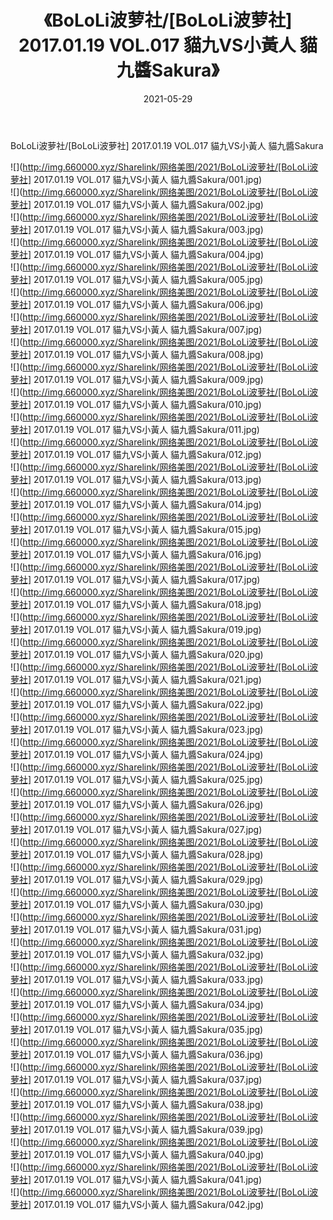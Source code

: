 ﻿---
layout: post
title:  《BoLoLi波萝社/[BoLoLi波萝社] 2017.01.19 VOL.017 貓九VS小黃人 貓九醬Sakura》
date:   2021-05-29
img: http://img.660000.xyz/Sharelink/网络美图/2021/BoLoLi波萝社/[BoLoLi波萝社] 2017.01.19 VOL.017 貓九VS小黃人 貓九醬Sakura/000.jpg
categories: [美女, 清纯, 唯美]
---

BoLoLi波萝社/[BoLoLi波萝社] 2017.01.19 VOL.017 貓九VS小黃人 貓九醬Sakura

 ![](http://img.660000.xyz/Sharelink/网络美图/2021/BoLoLi波萝社/[BoLoLi波萝社] 2017.01.19 VOL.017 貓九VS小黃人 貓九醬Sakura/001.jpg) <br>![](http://img.660000.xyz/Sharelink/网络美图/2021/BoLoLi波萝社/[BoLoLi波萝社] 2017.01.19 VOL.017 貓九VS小黃人 貓九醬Sakura/002.jpg) <br>![](http://img.660000.xyz/Sharelink/网络美图/2021/BoLoLi波萝社/[BoLoLi波萝社] 2017.01.19 VOL.017 貓九VS小黃人 貓九醬Sakura/003.jpg) <br>![](http://img.660000.xyz/Sharelink/网络美图/2021/BoLoLi波萝社/[BoLoLi波萝社] 2017.01.19 VOL.017 貓九VS小黃人 貓九醬Sakura/004.jpg) <br>![](http://img.660000.xyz/Sharelink/网络美图/2021/BoLoLi波萝社/[BoLoLi波萝社] 2017.01.19 VOL.017 貓九VS小黃人 貓九醬Sakura/005.jpg) <br>![](http://img.660000.xyz/Sharelink/网络美图/2021/BoLoLi波萝社/[BoLoLi波萝社] 2017.01.19 VOL.017 貓九VS小黃人 貓九醬Sakura/006.jpg) <br>![](http://img.660000.xyz/Sharelink/网络美图/2021/BoLoLi波萝社/[BoLoLi波萝社] 2017.01.19 VOL.017 貓九VS小黃人 貓九醬Sakura/007.jpg) <br>![](http://img.660000.xyz/Sharelink/网络美图/2021/BoLoLi波萝社/[BoLoLi波萝社] 2017.01.19 VOL.017 貓九VS小黃人 貓九醬Sakura/008.jpg) <br>![](http://img.660000.xyz/Sharelink/网络美图/2021/BoLoLi波萝社/[BoLoLi波萝社] 2017.01.19 VOL.017 貓九VS小黃人 貓九醬Sakura/009.jpg) <br>![](http://img.660000.xyz/Sharelink/网络美图/2021/BoLoLi波萝社/[BoLoLi波萝社] 2017.01.19 VOL.017 貓九VS小黃人 貓九醬Sakura/010.jpg) <br>![](http://img.660000.xyz/Sharelink/网络美图/2021/BoLoLi波萝社/[BoLoLi波萝社] 2017.01.19 VOL.017 貓九VS小黃人 貓九醬Sakura/011.jpg) <br>![](http://img.660000.xyz/Sharelink/网络美图/2021/BoLoLi波萝社/[BoLoLi波萝社] 2017.01.19 VOL.017 貓九VS小黃人 貓九醬Sakura/012.jpg) <br>![](http://img.660000.xyz/Sharelink/网络美图/2021/BoLoLi波萝社/[BoLoLi波萝社] 2017.01.19 VOL.017 貓九VS小黃人 貓九醬Sakura/013.jpg) <br>![](http://img.660000.xyz/Sharelink/网络美图/2021/BoLoLi波萝社/[BoLoLi波萝社] 2017.01.19 VOL.017 貓九VS小黃人 貓九醬Sakura/014.jpg) <br>![](http://img.660000.xyz/Sharelink/网络美图/2021/BoLoLi波萝社/[BoLoLi波萝社] 2017.01.19 VOL.017 貓九VS小黃人 貓九醬Sakura/015.jpg) <br>![](http://img.660000.xyz/Sharelink/网络美图/2021/BoLoLi波萝社/[BoLoLi波萝社] 2017.01.19 VOL.017 貓九VS小黃人 貓九醬Sakura/016.jpg) <br>![](http://img.660000.xyz/Sharelink/网络美图/2021/BoLoLi波萝社/[BoLoLi波萝社] 2017.01.19 VOL.017 貓九VS小黃人 貓九醬Sakura/017.jpg) <br>![](http://img.660000.xyz/Sharelink/网络美图/2021/BoLoLi波萝社/[BoLoLi波萝社] 2017.01.19 VOL.017 貓九VS小黃人 貓九醬Sakura/018.jpg) <br>![](http://img.660000.xyz/Sharelink/网络美图/2021/BoLoLi波萝社/[BoLoLi波萝社] 2017.01.19 VOL.017 貓九VS小黃人 貓九醬Sakura/019.jpg) <br>![](http://img.660000.xyz/Sharelink/网络美图/2021/BoLoLi波萝社/[BoLoLi波萝社] 2017.01.19 VOL.017 貓九VS小黃人 貓九醬Sakura/020.jpg) <br>![](http://img.660000.xyz/Sharelink/网络美图/2021/BoLoLi波萝社/[BoLoLi波萝社] 2017.01.19 VOL.017 貓九VS小黃人 貓九醬Sakura/021.jpg) <br>![](http://img.660000.xyz/Sharelink/网络美图/2021/BoLoLi波萝社/[BoLoLi波萝社] 2017.01.19 VOL.017 貓九VS小黃人 貓九醬Sakura/022.jpg) <br>![](http://img.660000.xyz/Sharelink/网络美图/2021/BoLoLi波萝社/[BoLoLi波萝社] 2017.01.19 VOL.017 貓九VS小黃人 貓九醬Sakura/023.jpg) <br>![](http://img.660000.xyz/Sharelink/网络美图/2021/BoLoLi波萝社/[BoLoLi波萝社] 2017.01.19 VOL.017 貓九VS小黃人 貓九醬Sakura/024.jpg) <br>![](http://img.660000.xyz/Sharelink/网络美图/2021/BoLoLi波萝社/[BoLoLi波萝社] 2017.01.19 VOL.017 貓九VS小黃人 貓九醬Sakura/025.jpg) <br>![](http://img.660000.xyz/Sharelink/网络美图/2021/BoLoLi波萝社/[BoLoLi波萝社] 2017.01.19 VOL.017 貓九VS小黃人 貓九醬Sakura/026.jpg) <br>![](http://img.660000.xyz/Sharelink/网络美图/2021/BoLoLi波萝社/[BoLoLi波萝社] 2017.01.19 VOL.017 貓九VS小黃人 貓九醬Sakura/027.jpg) <br>![](http://img.660000.xyz/Sharelink/网络美图/2021/BoLoLi波萝社/[BoLoLi波萝社] 2017.01.19 VOL.017 貓九VS小黃人 貓九醬Sakura/028.jpg) <br>![](http://img.660000.xyz/Sharelink/网络美图/2021/BoLoLi波萝社/[BoLoLi波萝社] 2017.01.19 VOL.017 貓九VS小黃人 貓九醬Sakura/029.jpg) <br>![](http://img.660000.xyz/Sharelink/网络美图/2021/BoLoLi波萝社/[BoLoLi波萝社] 2017.01.19 VOL.017 貓九VS小黃人 貓九醬Sakura/030.jpg) <br>![](http://img.660000.xyz/Sharelink/网络美图/2021/BoLoLi波萝社/[BoLoLi波萝社] 2017.01.19 VOL.017 貓九VS小黃人 貓九醬Sakura/031.jpg) <br>![](http://img.660000.xyz/Sharelink/网络美图/2021/BoLoLi波萝社/[BoLoLi波萝社] 2017.01.19 VOL.017 貓九VS小黃人 貓九醬Sakura/032.jpg) <br>![](http://img.660000.xyz/Sharelink/网络美图/2021/BoLoLi波萝社/[BoLoLi波萝社] 2017.01.19 VOL.017 貓九VS小黃人 貓九醬Sakura/033.jpg) <br>![](http://img.660000.xyz/Sharelink/网络美图/2021/BoLoLi波萝社/[BoLoLi波萝社] 2017.01.19 VOL.017 貓九VS小黃人 貓九醬Sakura/034.jpg) <br>![](http://img.660000.xyz/Sharelink/网络美图/2021/BoLoLi波萝社/[BoLoLi波萝社] 2017.01.19 VOL.017 貓九VS小黃人 貓九醬Sakura/035.jpg) <br>![](http://img.660000.xyz/Sharelink/网络美图/2021/BoLoLi波萝社/[BoLoLi波萝社] 2017.01.19 VOL.017 貓九VS小黃人 貓九醬Sakura/036.jpg) <br>![](http://img.660000.xyz/Sharelink/网络美图/2021/BoLoLi波萝社/[BoLoLi波萝社] 2017.01.19 VOL.017 貓九VS小黃人 貓九醬Sakura/037.jpg) <br>![](http://img.660000.xyz/Sharelink/网络美图/2021/BoLoLi波萝社/[BoLoLi波萝社] 2017.01.19 VOL.017 貓九VS小黃人 貓九醬Sakura/038.jpg) <br>![](http://img.660000.xyz/Sharelink/网络美图/2021/BoLoLi波萝社/[BoLoLi波萝社] 2017.01.19 VOL.017 貓九VS小黃人 貓九醬Sakura/039.jpg) <br>![](http://img.660000.xyz/Sharelink/网络美图/2021/BoLoLi波萝社/[BoLoLi波萝社] 2017.01.19 VOL.017 貓九VS小黃人 貓九醬Sakura/040.jpg) <br>![](http://img.660000.xyz/Sharelink/网络美图/2021/BoLoLi波萝社/[BoLoLi波萝社] 2017.01.19 VOL.017 貓九VS小黃人 貓九醬Sakura/041.jpg) <br>![](http://img.660000.xyz/Sharelink/网络美图/2021/BoLoLi波萝社/[BoLoLi波萝社] 2017.01.19 VOL.017 貓九VS小黃人 貓九醬Sakura/042.jpg) <br>